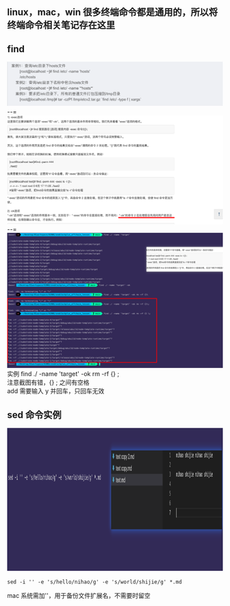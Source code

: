## linux，mac，win 很多终端命令都是通用的，所以将终端命令相关笔记存在这里

## find

![](./img/2022-09-28-10-53-15.png)  
--=  
![](./img/2022-09-28-10-53-41.png)  
--=  
![](./img/2022-09-28-11-09-40.png)  
实例 find ./ -name 'target' -ok rm -rf {} \;  
注意截图有错，{} \; 之间有空格  
add
需要输入 y 并回车，只回车无效

## sed 命令实例

<img src='./img/2022-10-03-20-33-42.png' height=333px></img>

```
sed -i '' -e 's/hello/nihao/g' -e 's/world/shijie/g' *.md

```

mac 系统需加''，用于备份文件扩展名，不需要时留空
